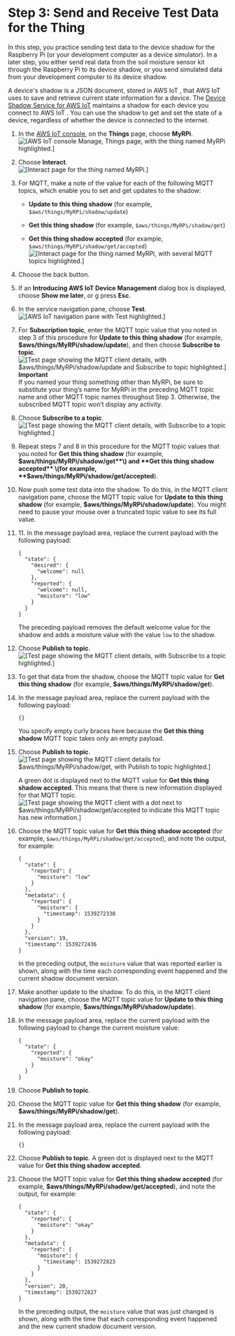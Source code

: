 # Step 3: Send and Receive Test Data for the Thing<a name="iot-plant-step3"></a>

In this step, you practice sending test data to the device shadow for the Raspberry Pi \(or your development computer as a device simulator\)\. In a later step, you either send real data from the soil moisture sensor kit through the Raspberry Pi to its device shadow, or you send simulated data from your development computer to its device shadow\.

A device's shadow is a JSON document, stored in AWS IoT , that AWS IoT uses to save and retrieve current state information for a device\. The [Device Shadow Service for AWS IoT](iot-device-shadows.md) maintains a shadow for each device you connect to AWS IoT \. You can use the shadow to get and set the state of a device, regardless of whether the device is connected to the internet\.

1. In the [ AWS IoT console](https://console.aws.amazon.com/iot/home), on the **Things** page, choose **MyRPi**\.  
![\[AWS IoT console Manage, Things page,
                with the thing named MyRPi highlighted.\]](http://alpha-docs-aws.amazon.com/iot/latest/developerguide/images/console-open-thing.png)

1. Choose **Interact**\.  
![\[Interact page for the thing named
                  MyRPi.\]](http://alpha-docs-aws.amazon.com/iot/latest/developerguide/images/console-interact.png)

1. For MQTT, make a note of the value for each of the following MQTT topics, which enable you to set and get updates to the shadow:

   + **Update to this thing shadow** \(for example, `$aws/things/MyRPi/shadow/update`\)

   + **Get this thing shadow** \(for example, `$aws/things/MyRPi/shadow/get`\)

   + **Get this thing shadow accepted** \(for example, `$aws/things/MyRPi/shadow/get/accepted`\)  
![\[Interact page for the thing named
                  MyRPi, with several MQTT topics highlighted.\]](http://alpha-docs-aws.amazon.com/iot/latest/developerguide/images/console-mqtt-topic-list.png)

1. Choose the back button\.

1. If an **Introducing AWS IoT Device Management** dialog box is displayed, choose **Show me later**, or g press **Esc**\.

1. In the service navigation pane, choose **Test**\.  
![\[AWS IoT navigation pane with Test
                highlighted.\]](http://alpha-docs-aws.amazon.com/iot/latest/developerguide/images/console-test.png)

1. For **Subscription topic**, enter the MQTT topic value that you noted in step 3 of this procedure for **Update to this thing shadow** \(for example, **$aws/things/MyRPi/shadow/update**\), and then choose **Subscribe to topic**\.  
![\[Test page showing the MQTT client
                details, with $aws/things/MyRPi/shadow/update and
                  Subscribe to topic highlighted.\]](http://alpha-docs-aws.amazon.com/iot/latest/developerguide/images/console-subscribe-topic.png)
**Important**  
If you named your thing something other than MyRPi, be sure to substitute your thing’s name for MyRPi in the preceding MQTT topic name and other MQTT topic names throughout Step 3\. Otherwise, the subscribed MQTT topic won’t display any activity\.

1. Choose **Subscribe to a topic**\.  
![\[Test page showing the MQTT client
                details, with Subscribe to a topic highlighted.\]](http://alpha-docs-aws.amazon.com/iot/latest/developerguide/images/console-subscribe-topic.png)

1. Repeat steps 7 and 8 in this procedure for the MQTT topic values that you noted for **Get this thing shadow** \(for example, **$aws/things/MyRPi/shadow/get**\) and **Get this thing shadow accepted** \(for example, **$aws/things/MyRPi/shadow/get/accepted**\)\.

1. Now push some test data into the shadow\. To do this, in the MQTT client navigation pane, choose the MQTT topic value for **Update to this thing shadow** \(for example, **$aws/things/MyRPi/shadow/update**\)\. You might need to pause your mouse over a truncated topic value to see its full value\.

1. 11\. In the message payload area, replace the current payload with the following payload:

   ```
   {
     "state": {
       "desired": {
         "welcome": null
       },
       "reported": {
         "welcome": null,
         "moisture": "low"
       }
     }
   }
   ```

   The preceding payload removes the default welcome value for the shadow and adds a moisture value with the value `low` to the shadow\.

1. Choose **Publish to topic**\.  
![\[Test page showing the MQTT client
                details, with Subscribe to a topic highlighted.\]](http://alpha-docs-aws.amazon.com/iot/latest/developerguide/images/console-update-shadow.png)

1. To get that data from the shadow, choose the MQTT topic value for **Get this thing shadow** \(for example, **$aws/things/MyRPi/shadow/get**\)\.

1. In the message payload area, replace the current payload with the following payload:

   ```
   {}
   ```

   You specify empty curly braces here because the **Get this thing shadow** MQTT topic takes only an empty payload\.

1. Choose **Publish to topic**\.  
![\[Test page showing the MQTT client
                details for $aws/things/MyRPi/shadow/get, with
                  Publish to topic highlighted.\]](http://alpha-docs-aws.amazon.com/iot/latest/developerguide/images/console-get-shadow.png)

   A green dot is displayed next to the MQTT value for **Get this thing shadow accepted**\. This means that there is new information displayed for that MQTT topic\.  
![\[Test page showing the MQTT client
                with a dot next to $aws/things/MyRPi/shadow/get/accepted to
                indicate this MQTT topic has new information.\]](http://alpha-docs-aws.amazon.com/iot/latest/developerguide/images/console-get-shadow-received.png)

1. Choose the MQTT topic value for **Get this thing shadow accepted** \(for example, `$aws/things/MyRPi/shadow/get/accepted`\), and note the output, for example:

   ```
   {
     "state": {
       "reported": {
         "moisture": "low"
       }
     },
     "metadata": {
       "reported": {
         "moisture": {
           "timestamp": 1539272338
         }
       }
     },
     "version": 19,
     "timestamp": 1539272436
   }
   ```

   In the preceding output, the `moisture` value that was reported earlier is shown, along with the time each corresponding event happened and the current shadow document version\.

1. Make another update to the shadow\. To do this, in the MQTT client navigation pane, choose the MQTT topic value for **Update to this thing shadow** \(for example, **$aws/things/MyRPi/shadow/update**\)\.

1. In the message payload area, replace the current payload with the following payload to change the current moisture value:

   ```
   {
     "state": {
       "reported": {
         "moisture": "okay"
       }
     }
   }
   ```

1. Choose **Publish to topic**\.

1. Choose the MQTT topic value for **Get this thing shadow** \(for example, **$aws/things/MyRPi/shadow/get**\)\.

1. In the message payload area, replace the current payload with the following payload:

   ```
   {}
   ```

1. Choose **Publish to topic**\. A green dot is displayed next to the MQTT value for **Get this thing shadow accepted**\.

1. Choose the MQTT topic value for **Get this thing shadow accepted** \(for example, **$aws/things/MyRPi/shadow/get/accepted**\), and note the output, for example:

   ```
   {
     "state": {
       "reported": {
         "moisture": "okay"
       }
     },
     "metadata": {
       "reported": {
         "moisture": {
           "timestamp": 1539272823
         }
       }
     },
     "version": 20,
     "timestamp": 1539272827
   }
   ```

   In the preceding output, the `moisture` value that was just changed is shown, along with the time that each corresponding event happened and the new current shadow document version\.
